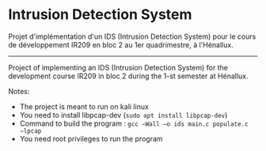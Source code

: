 # Intrusion Detection System

Projet d'implémentation d'un IDS (Intrusion Detection System) pour le cours de développement IR209 en bloc 2 au 1er quadrimestre, à l'Hénallux.

***

Project of implementing an IDS (Intrusion Detection System) for the development course IR209 in bloc 2 during the 1-st semester at Hénallux.

Notes:
- The project is meant to run on kali linux
- You need to install libpcap-dev (`sudo apt install libpcap-dev`)
- Command to build the program : `gcc −Wall −o ids main.c populate.c −lpcap`
- You need root privileges to run the program
